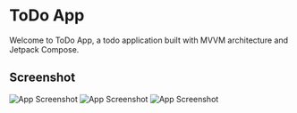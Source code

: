 # ToDo App

Welcome to ToDo App, a todo application built with MVVM architecture and Jetpack Compose.

## Screenshot
![App Screenshot](https://i.imgur.com/FgZfFEFl.png) ![App Screenshot](https://i.imgur.com/o5NRUHul.png) ![App Screenshot](https://i.imgur.com/4XeUusFl.png)